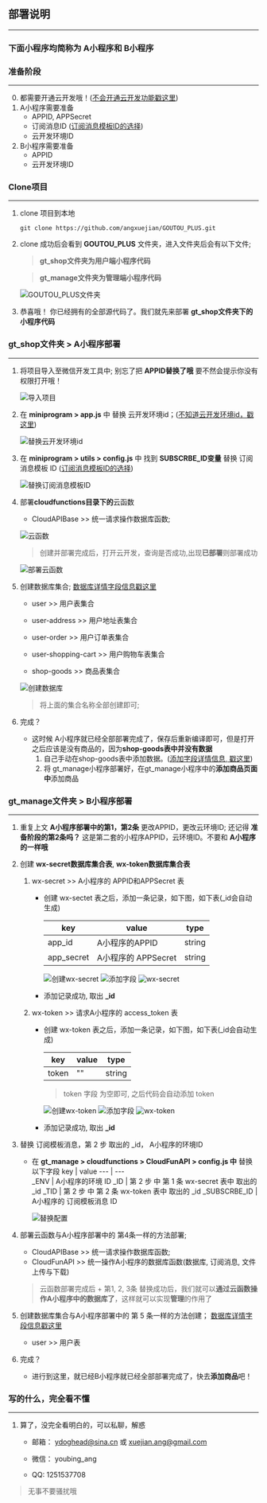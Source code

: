 ## 部署说明
---
### 下面小程序均简称为 A小程序和 B小程序
### 准备阶段
---
0. 都需要开通云开发哦！([不会开通云开发功能戳这里](./wxCloudDevelopment))
1. A小程序需要准备
    - APPID, APPSecret
    - 订阅消息ID ([订阅消息模板ID的选择](./wxSubscribeMessage.md))
    - 云开发环境ID
2. B小程序需要准备
    - APPID
    - 云开发环境ID


### Clone项目
---
1. clone 项目到本地
    ```
    git clone https://github.com/angxuejian/GOUTOU_PLUS.git
    ```
2. clone 成功后会看到 **GOUTOU_PLUS** 文件夹，进入文件夹后会有以下文件;
    > **gt_shop文件夹为用户端小程序代码**

    > **gt_manage文件夹为管理端小程序代码**

    ![GOUTOU_PLUS文件夹](./img/a.png)

5. 恭喜哦！ 你已经拥有的全部源代码了。我们就先来部署 **gt_shop文件夹下的小程序代码**

### gt_shop文件夹 > A小程序部署
---
1. 将项目导入至微信开发工具中; 别忘了把 **APPID替换了哦** 要不然会提示你没有权限打开哦！

    ![导入项目](./img/d.png)

2. 在 **miniprogram > app.js** 中 替换 云开发环境id；([不知道云开发环境id，戳这里](./wxCloudDevelopment))

    ![替换云开发环境id](./img/g.png)

3. 在 **miniprogram > utils > config.js** 中 找到 **SUBSCRBE_ID变量** 替换 订阅消息模板 ID ([订阅消息模板ID的选择](./wxSubscribeMessage))

    ![替换订阅消息模板ID](./img/o.png)

4. 部署**cloudfunctions目录下的**云函数
    - CloudAPIBase >> 统一请求操作数据库函数; 

    ![云函数](./img/h.png)

    > 创建并部署完成后，打开云开发，查询是否成功,出现**已部署**则部署成功

    ![部署云函数](./img/i.png)

5. 创建数据库集合; [数据库详情字段信息戳这里](./wxDatabaseInfo)
    - user               >> 用户表集合

    - user-address       >> 用户地址表集合
    - user-order         >> 用户订单表集合
    - user-shopping-cart >> 用户购物车表集合
    - shop-goods         >> 商品表集合

    ![创建数据库](./img/j.png)

    > 将上面的集合名称全部创建即可; 

6. 完成？
    - 这时候 A小程序就已经全部部署完成了，保存后重新编译即可，但是打开之后应该是没有商品的，因为**shop-goods表中并没有数据**
        1. 自己手动在shop-goods表中添加数据。([添加字段详情信息, 戳这里]())
        2. 将 gt_manage小程序部署好，在gt_manage小程序中的**添加商品页面中**添加商品

### gt_manage文件夹 > B小程序部署
----

1. 重复上文 **A小程序部署中的第1，第2条**  更改APPID，更改云环境ID; 还记得 **准备阶段的第2条吗？** 这是第二套的小程序APPID，云环境ID。不要和 **A小程序的一样哦**

2. 创建 **wx-secret数据库集合表**,  **wx-token数据库集合表**
    1. wx-secret >> A小程序的 APPID和APPSecret 表
        - 创建 wx-sectet 表之后，添加一条记录，如下图，如下表(_id会自动生成)

            key       | value               | type  
            ---       | ---                 | ---   
            app_id    | A小程序的APPID       | string
            app_secret| A小程序的 APPSecret  | string 
            
            ![创建wx-secret](./img/s.png)
            ![添加字段](./img/u.png)
            ![wx-secret](./img/p.png)
        - 添加记录成功, 取出 **_id**

    2. wx-token >> 请求A小程序的 access_token 表
        - 创建 wx-token 表之后，添加一条记录，如下图，如下表(_id会自动生成)
          
          key       | value| type  
          ---       | ---  | ---   
          token     | ""   | string

            > token 字段 为空即可, 之后代码会自动添加 token

            ![创建wx-token](./img/t.png)
            ![添加字段](./img/v.png)
            ![wx-token](./img/q.png)
        - 添加记录成功, 取出 **_id**

3. 替换 订阅模板消息，第 2 步 取出的 _id， A小程序的环境ID

    - 在 **gt_manage > cloudfunctions > CloudFunAPI > config.js 中** 替换以下字段
        key          | value
        ---          | ---  
        _ENV         | A小程序的环境 ID
        _ID          | 第 2 步 中 第 1 条 wx-secret 表中 取出的 _id
        _TID         | 第 2 步 中 第 2 条 wx-token 表中 取出的 _id
        _SUBSCRBE_ID | A小程序的 订阅模板消息 ID

        ![替换配置](./img/r.png)

4. 部署云函数与A小程序部署中的 第4条一样的方法部署; 
    - CloudAPIBase >> 统一请求操作数据库函数;
    - CloudFunAPI >> 统一操作A小程序的数据库函数(数据库, 订阅消息, 文件上传与下载)
    > 云函数部署完成后 + 第1, 2, 3条 替换成功后，我们就可以**通过云函数操作A小程序中的数据库了**，这样就可以实现**管理**的作用了

5. 创建数据库集合与A小程序部署中的 第 5 条一样的方法创建； [数据库详情字段信息戳这里](./wxDatabaseInfo)
    - user >> 用户表

6. 完成？
    - 进行到这里，就已经B小程序就已经全部部署完成了，快去**添加商品**吧！


### 写的什么，完全看不懂
---
1. 算了，没完全看明白的，可以私聊，解惑

    - 邮箱： ydoghead@sina.cn 或 xuejian.ang@gmail.com

    - 微信： youbing_ang
    
    - QQ:   1251537708

> 无事不要骚扰哦
